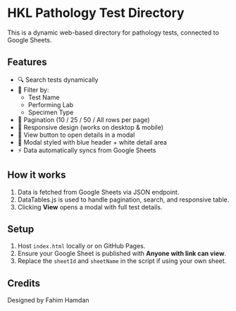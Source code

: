 # HKL Pathology Test Directory

This is a dynamic web-based directory for pathology tests, connected to Google Sheets.

## Features
- 🔍 Search tests dynamically
- 📑 Filter by:
  - Test Name
  - Performing Lab
  - Specimen Type
- 📄 Pagination (10 / 25 / 50 / All rows per page)
- 📱 Responsive design (works on desktop & mobile)
- 👀 View button to open details in a modal
- 🎨 Modal styled with blue header + white detail area
- ⚡ Data automatically syncs from Google Sheets

## How it works
1. Data is fetched from Google Sheets via JSON endpoint.
2. DataTables.js is used to handle pagination, search, and responsive table.
3. Clicking **View** opens a modal with full test details.

## Setup
1. Host `index.html` locally or on GitHub Pages.
2. Ensure your Google Sheet is published with **Anyone with link can view**.
3. Replace the `sheetId` and `sheetName` in the script if using your own sheet.

## Credits
Designed by Fahim Hamdan

